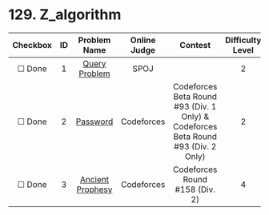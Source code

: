 # 129. Z_algorithm


| Checkbox | ID | Problem Name|Online Judge|Contest|Difficulty Level|
|:---:|:---:|:---:|:---:|:---:|:---:|
|&#9744; Done|1|[Query Problem](http://www.spoj.com/problems/QUERYSTR/)|SPOJ||2|
|&#9744; Done|2|[Password](http://codeforces.com/problemset/problem/126/B)|Codeforces|Codeforces Beta Round #93 (Div. 1 Only) & Codeforces Beta Round #93 (Div. 2 Only)|2|
|&#9744; Done|3|[Ancient Prophesy](http://codeforces.com/problemset/problem/260/B)|Codeforces|Codeforces Round #158 (Div. 2)|4|
